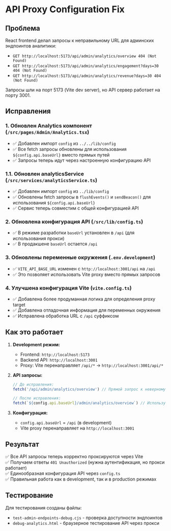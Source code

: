 # API Proxy Configuration Fix

## Проблема

React frontend делал запросы к неправильному URL для админских эндпоинтов аналитики:
- `GET http://localhost:5173/api/admin/analytics/overview 404 (Not Found)`
- `GET http://localhost:5173/api/admin/analytics/engagement?days=30 404 (Not Found)`
- `GET http://localhost:5173/api/admin/analytics/revenue?days=30 404 (Not Found)`

Запросы шли на порт 5173 (Vite dev server), но API сервер работает на порту 3001.

## Исправления

### 1. Обновлен Analytics компонент (`/src/pages/Admin/Analytics.tsx`)
- ✅ Добавлен импорт `config` из `../../lib/config`
- ✅ Все fetch запросы обновлены для использования `${config.api.baseUrl}` вместо прямых путей
- ✅ Запросы теперь идут через настроенную конфигурацию API

### 1.1. Обновлен analyticsService (`/src/services/analyticsService.ts`)
- ✅ Добавлен импорт `config` из `../lib/config`
- ✅ Обновлены fetch запросы в `flushEvents()` и `sendBeacon()` для использования `${config.api.baseUrl}`
- ✅ Сервис теперь совместим с общей конфигурацией API

### 2. Обновлена конфигурация API (`/src/lib/config.ts`)
- ✅ В режиме разработки `baseUrl` установлен в `/api` (для использования прокси)
- ✅ В продакшене `baseUrl` остается `/api`

### 3. Обновлены переменные окружения (`.env.development`)
- ✅ `VITE_API_BASE_URL` изменен с `http://localhost:3001/api` на `/api`
- ✅ Это позволяет использовать Vite proxy вместо прямых запросов

### 4. Улучшена конфигурация Vite (`vite.config.ts`)
- ✅ Добавлена более продуманная логика для определения proxy target
- ✅ Добавлена отладочная информация для переменных окружения
- ✅ Исправлена обработка URL с `/api` суффиксом

## Как это работает

1. **Development режим:**
   - Frontend: `http://localhost:5173`
   - Backend API: `http://localhost:3001`
   - Proxy: Vite перенаправляет `/api/*` → `http://localhost:3001/api/*`

2. **API запросы:**
   ```typescript
   // До исправления:
   fetch('/api/admin/analytics/overview') // Прямой запрос к неверному порту
   
   // После исправления:
   fetch(`${config.api.baseUrl}/admin/analytics/overview`) // Использует /api через proxy
   ```

3. **Конфигурация:**
   - `config.api.baseUrl` = `/api` (в development)
   - Vite proxy перенаправляет на `http://localhost:3001`

## Результат

✅ Все API запросы теперь корректно проксируются через Vite  
✅ Получаем ответы `401 Unauthorized` (нужна аутентификация, но прокси работает)  
✅ Единообразная конфигурация API через `config.ts`  
✅ Правильная работа как в development, так и в production режимах

## Тестирование

Для тестирования созданы файлы:
- `test-admin-endpoints-debug.cjs` - проверка доступности эндпоинтов
- `debug-analytics.html` - браузерное тестирование API через прокси